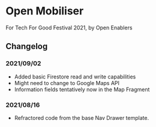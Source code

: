 # Open Mobiliser
For Tech For Good Festival 2021, by Open Enablers

## Changelog

### 2021/09/02
- Added basic Firestore read and write capabilities
- Might need to change to Google Maps API
- Information fields tentatively now in the Map Fragment

### 2021/08/16
- Refractored code from the base Nav Drawer template.
